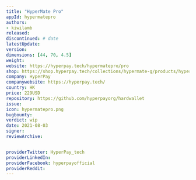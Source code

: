 ```yaml
---
title: "HyperMate Pro"
appId: hypermatepro
authors:
- kiwilamb
released: 
discontinued: # date
latestUpdate:
version:
dimensions: [44, 70, 4.5]
weight: 
website: https://hyperpay.tech/hypermatepro/pro
shop: https://shop.hyperpay.tech/collections/hypermate-g/products/hypermate-pro
company: HyperPay
companywebsite: https://hyperpay.tech/
country: HK
price: 229USD
repository: https://github.com/hyperpayorg/hardwallet
issue:
icon: hypermatepro.png
bugbounty:
verdict: wip
date: 2021-08-03
signer:
reviewArchive:


providerTwitter: HyperPay_tech
providerLinkedIn: 
providerFacebook: hyperpayofficial
providerReddit: 
---
```


